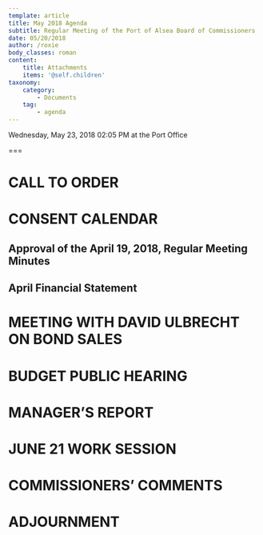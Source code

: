 ```yaml
---
template: article
title: May 2018 Agenda
subtitle: Regular Meeting of the Port of Alsea Board of Commissioners
date: 05/20/2018
author: /roxie
body_classes: roman
content:
    title: Attachments
    items: '@self.children'
taxonomy:
    category: 
        - Documents
    tag: 
        - agenda
---
```


Wednesday, May 23, 2018 02:05 PM at the Port Office

===


# CALL TO ORDER

# CONSENT CALENDAR

## Approval of the April 19, 2018, Regular Meeting Minutes

## April Financial Statement

# MEETING WITH DAVID ULBRECHT ON BOND SALES

# BUDGET PUBLIC HEARING

# MANAGER’S REPORT

# JUNE 21 WORK SESSION

# COMMISSIONERS’ COMMENTS

# ADJOURNMENT
